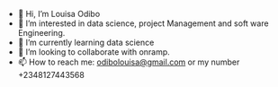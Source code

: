- 👋 Hi, I’m Louisa Odibo 
- 👀 I’m interested in data science, project Management and soft ware Engineering.
- 🌱 I’m currently learning data science 
- 💞️ I’m looking to collaborate with onramp.
- 📫 How to reach me: odibolouisa@gmail.com or my number +2348127443568

<!---
Louisa240/Louisa240 is a ✨ special ✨ repository because its `README.md` (this file) appears on your GitHub profile.
You can click the Preview link to take a look at your changes.
--->
